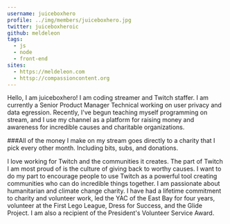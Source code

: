 ```yaml
---
username: juiceboxhero
profile: ../img/members/juiceboxhero.jpg
twitter: juiceboxheroic
github: meldeleon
tags:
  - js
  - node
  - front-end
sites:
  - https://meldeleon.com
  - httsp://compassioncontent.org
---
```


Hello, I am juiceboxhero! I am coding streamer and Twitch staffer. I am currently a Senior Product Manager Technical working on user privacy and data egression. Recently, I've begun teaching myself programming on stream, and I use my channel as a platform for raising money and awareness for incredible causes and charitable organizations.

###All of the money I make on my stream goes directly to a charity that I pick every other month. Including bits, subs, and donations.

I love working for Twitch and the communities it creates. The part of Twitch I am most proud of is the culture of giving back to worthy causes. I want to do my part to encourage people to use Twitch as a powerful tool creating communities who can do incredible things together. I am passionate about humanitarian and climate change charity. I have had a lifetime commitment to charity and volunteer work, led the YAC of the East Bay for four years, volunteer at the First Lego League, Dress for Success, and the Glide Project. I am also a recipient of the President's Volunteer Service Award.
